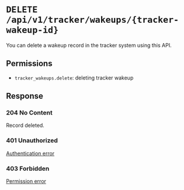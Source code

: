 # `DELETE /api/v1/tracker/wakeups/{tracker-wakeup-id}`
You can delete a wakeup record in the tracker system using this API.


## Permissions

- `tracker_wakeups.delete`: deleting tracker wakeup

## Response

### 204 No Content
Record deleted.

### 401 Unauthorized
[Authentication error](../../_globals/authentication-errors.md)

### 403 Forbidden
[Permission error](../../_globals/permission-errors.md)
